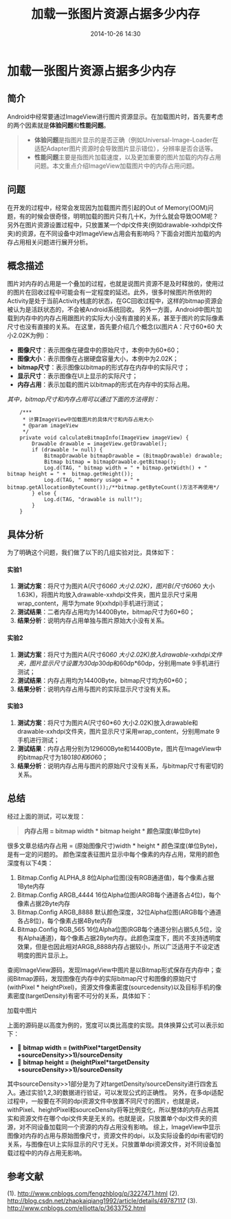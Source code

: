 ﻿---
title:  "加载一张图片资源占据多少内存"
date:   2014-10-26 14:30
categories: Story
---

加载一张图片资源占据多少内存
===================
简介
-------------

Android中经常要通过ImageView进行图片资源显示。在加载图片时，首先要考虑的两个因素就是**体验问题**和**性能问题**。


>  - **体验问题**是指图片显示的是否正确（例如Universal-Image-Loader在适配Adapter图片资源时会导致图片显示错位），分辨率是否合适等。
>  - **性能问题**主要是指图片加载速度，以及更加重要的图片加载的内存占用问题。本文重点介绍ImageView加载图片中的内存占用问题。

问题
-------------

在开发的过程中，经常会发现因为加载图片而引起的Out of Memory(OOM)问题，有的时候会很奇怪，明明加载的图片只有几十K，为什么就会导致OOM呢？另外在图片资源设置过程中，只放置某一个dpi文件夹(例如drawable-xxhdpi文件夹)的资源，在不同设备中对ImageView占用会有影响吗？下面会对图片加载的内存占用相关问题进行展开分析。

概念描述
-------------

图片对内存的占用是一个叠加的过程，也就是说图片资源不是及时释放的，使用过的图片在回收过程中可能会有一定程度的延迟。此外，很多时候图片所依附的Activity是处于当前Activity栈底的状态，在GC回收过程中，这样的bitmap资源会被认为是活跃状态的，不会被Android系统回收。
另外一方面，Android中图片加载到内存中的内存占用跟图片的实际大小没有直接的关系，甚至于图片的实际像素尺寸也没有直接的关系。
在这里，首先要介绍几个概念(以图片A：尺寸60*60 大小2.02K为例)：

- **图像尺寸**：表示图像在硬盘中的原始尺寸，本例中为60*60；
- **图像大小**：表示图像在占据硬盘容量大小，本例中为2.02K；
- **bitmap尺寸**：表示图像以bitmap的形式存在内存中的实际尺寸；
- **显示尺寸**：表示图像在UI上显示的实际尺寸；
- **内存占用**：表示加载的图片以bitmap的形式在内存中的实际占用。

*其中，bitmap尺寸和内存占用可以通过下面的方法得到：*
```
    /***
     * 计算ImageView中加载图片的具体尺寸和内存占用大小
     * @param imageView
     */
    private void calculateBitmapInfo(ImageView imageView) {
        Drawable drawable = imageView.getDrawable();
        if (drawable != null) {
            BitmapDrawable bitmapDrawable = (BitmapDrawable) drawable;
            Bitmap bitmap = bitmapDrawable.getBitmap();
            Log.d(TAG, " bitmap width = " + bitmap.getWidth() + " bitmap height = " +  bitmap.getHeight());
            Log.d(TAG, " memory usage = " + bitmap.getAllocationByteCount());/**bitmap.getByteCount()方法不再使用*/
        } else {
            Log.d(TAG, "drawable is null!");
        }
    }

```

具体分析
-------------
为了明确这个问题，我们做了以下的几组实验对比，具体如下：

#### 实验1
1.  **测试方案**：将尺寸为图片A(尺寸60*60 大小2.02K)，图片B(尺寸60*60 大小1.63K)，将图片均放入drawable-xxhdpi文件夹，图片显示尺寸采用wrap_content，用华为mate 9(xxhdpi)手机进行测试；
2. **测试结果**：二者内存占用均为14400Byte，bitmap尺寸为60*60；
3. **结果分析**：说明内存占用单独与图片原始大小没有关系。

#### 实验2
1.  **测试方案**：将尺寸为图片A(尺寸60*60 大小2.02K)放入drawable-xxhdpi文件夹，图片显示尺寸设置为30dp*30dp和60dp*60dp，分别用mate 9手机进行测试；
2. **测试结果**：内存占用均为14400Byte，bitmap尺寸均为60*60；
3. **结果分析**：说明内存占用与图片的实际显示尺寸没有关系。

#### 实验3
1.  **测试方案**：将尺寸为图片A(尺寸60*60 大小2.02K)放入drawable和drawable-xxhdpi文件夹，图片显示尺寸采用wrap_content，分别用mate 9手机进行测试；
2. **测试结果**：内存占用分别为129600Byte和14400Byte，图片在ImageView中的bitmap尺寸为180*180和60*60；
3. **结果分析**：说明内存占用与图片的原始尺寸没有关系，与bitmap尺寸有密切的关系。


总结
-------------
经过上面的测试，可以发现：

>**内存占用 = bitmap width * bitmap height * 颜色深度(单位Byte)**

很多文章总结内存占用 = (原始图像尺寸)width * height * 颜色深度(单位Byte)，是有一定的问题的。
颜色深度表征图片显示中每个像素的内存占用，常用的颜色深度有以下4类：

1.  Bitmap.Config ALPHA_8
8位Alpha位图(没有RGB通道值)，每个像素占据1Byte内存 
2.	Bitmap.Config ARGB_4444
16位Alpha位图(ARGB每个通道各占4位)，每个像素占据2Byte内存   
3.	Bitmap.Config ARGB_8888
默认颜色深度，32位Alpha位图(ARGB每个通道各占8位)，每个像素占据4Byte内存   
4.	Bitmap.Config RGB_565
16位Alpha位图(RGB每个通道分别占据5,6,5位，没有Alpha通道)，每个像素占据2Byte内存。此颜色深度下，图片不支持透明度效果，但是也因此相对ARGB_8888内存占据较小，所以广泛适用于不设定透明度的图片显示上。

查阅ImageView源码，发现ImageView中图片是以Bitmap形式保存在内存中；查阅Bitmap源码，发现图像在内存中的实际bitmap尺寸和图像的原始尺寸(withPixel * heightPixel)，资源文件像素密度(sourcedensity)以及目标手机的像素密度(targetDensity)有密不可分的关系，具体如下：

加载中图片

上面的源码是以高度为例的，宽度可以类比高度的实现。具体换算公式可以表示如下：
-  ****	**bitmap width = (withPixel*targetDensity +sourceDensity>>1)/sourceDensity**
-  ****	**bitmap height = (heightPixel*targetDensity +sourceDensity>>1)/sourceDensity**

其中sourceDensity>>1部分是为了对targetDensity/sourceDensity进行四舍五入。通过实验1,2,3的数据进行验证，可以发现公式的正确性。
另外，在多dpi适配过程中，一般要在不同的dpi资源文件中放置不同尺寸的图片，也就是说，withPixel、heightPixel和sourceDensity将等比例变化，所以整体的内存占用其实和资源文件在哪个dpi文件夹是无关的。也就是说，只放置单个dpi文件夹的资源，对不同设备加载同一个资源的内存占用没有影响。
综上，ImageView中显示图像对内存的占用与原始图像尺寸，资源文件的dpi，以及实际设备的dpi有密切的关系，与图像在UI上实际显示的尺寸无关。只放置单dpi资源文件，对不同设备加载过程中的内存占用无影响。

参考文献
-------------
(1).	http://www.cnblogs.com/fengzhblog/p/3227471.html
(2).	http://blog.csdn.net/zhaokaiqiang1992/article/details/49787117
(3).	http://www.cnblogs.com/elliotta/p/3633752.html
